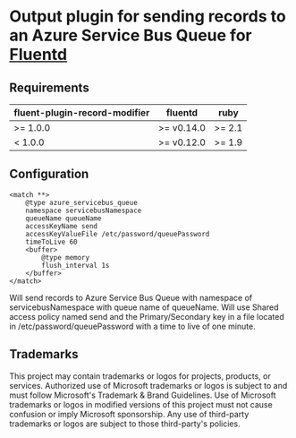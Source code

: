 # Output plugin for sending records to an Azure Service Bus Queue for [Fluentd](http://fluentd.org)

## Requirements

| fluent-plugin-record-modifier  | fluentd | ruby |
|--------------------------------|---------|------|
| >= 1.0.0 | >= v0.14.0 | >= 2.1 |
|  < 1.0.0 | >= v0.12.0 | >= 1.9 |

## Configuration

    <match **>
        @type azure_servicebus_queue
        namespace servicebusNamespace
        queueName queueName
        accessKeyName send
        accessKeyValueFile /etc/password/queuePassword
        timeToLive 60
        <buffer>
            @type memory
            flush_interval 1s
        </buffer>
    </match>

Will send records to Azure Service Bus Queue with namespace of servicebusNamespace with queue name of queueName. Will use Shared access policy named send and the Primary/Secondary key in a file located in /etc/password/queuePassword with a time to live of one minute.

## Trademarks 

This project may contain trademarks or logos for projects, products, or services. Authorized use of Microsoft trademarks or logos is subject to and must follow Microsoft's Trademark & Brand Guidelines. Use of Microsoft trademarks or logos in modified versions of this project must not cause confusion or imply Microsoft sponsorship. Any use of third-party trademarks or logos are subject to those third-party's policies.
